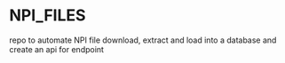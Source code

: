 # NPI_FILES
repo to automate NPI file download, extract and load into a database and create an api for endpoint

